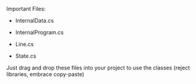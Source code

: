 Important Files:
  
- InternalData.cs
  
- InternalProgram.cs
  
- Line.cs
  
- State.cs

Just drag and drop these files into your project to use the classes
(reject libraries, embrace copy-paste)
